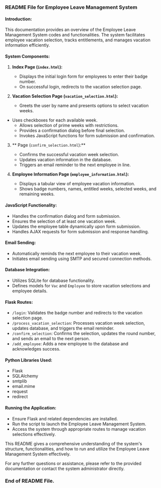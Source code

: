  ### README File for Employee Leave Management System

#### Introduction:
This documentation provides an overview of the Employee Leave Management System codes and functionalities. The system facilitates employee vacation selection, tracks entitlements, and manages vacation information efficiently.

#### System Components:

1. **Index Page (`index.html`):**
    - Displays the initial login form for employees to enter their badge number.
    - On successful login, redirects to the vacation selection page.

2. **Vacation Selection Page (`vacation_selection.html`):**
    - Greets the user by name and presents options to select vacation weeks.
 - Uses checkboxes for each available week.
    - Allows selection of prime weeks with restrictions.
    - Provides a confirmation dialog before final selection.
    - Invokes JavaScript functions for form submission and confirmation.

3. ** Page (`confirm_selection.html`):**
    - Confirms the successful vacation week selection.
    - Updates vacation information in the database.
    - Triggers an email reminder to the next employee in line.

4. **Employee Information Page (`employee_information.html`):**
    - Displays a tabular view of employee vacation information.
    - Shows badge numbers, names, entitled weeks, selected weeks, and remaining weeks.

#### JavaScript Functionality:
- Handles the confirmation dialog and form submission.
- Ensures the selection of at least one vacation week.
- Updates the employee table dynamically upon form submission.
- Handles AJAX requests for form submission and response handling.

#### Email Sending:
- Automatically reminds the next employee to their vacation week.
- Initiates email sending using SMTP and secured connection methods.

#### Database Integration:
- Utilizes SQLite for database functionality.
- Defines models for `Vac` and `Employee` to store vacation selections and employee details.

#### Flask Routes:
- `/login`: Validates the badge number and redirects to the vacation selection page.
- `/process_vacation_selection`: Processes vacation week selection, updates database, and triggers the email reminder.
- `/confirm_selection`: Confirms the selection, updates the round number, and sends an email to the next person.
- `/add_employee`: Adds a new employee to the database and acknowledges success.

#### Python Libraries Used:
- Flask
- SQLAlchemy
- smtplib
- email.mime
- request
- redirect

#### Running the Application:
- Ensure Flask and related dependencies are installed.
- Run the script to launch the Employee Leave Management System.
- Access the system through appropriate routes to manage vacation selections effectively.

This README gives a comprehensive understanding of the system's structure, functionalities, and how to run and utilize the Employee Leave Management System effectively.

For any further questions or assistance, please refer to the provided documentation or contact the system administrator directly.

### End of README File.  
